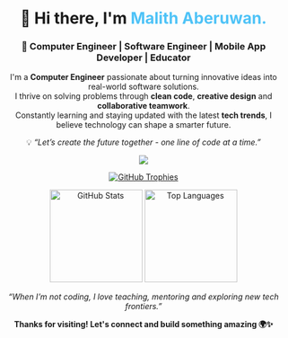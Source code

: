 <h1 align="center">👋 Hi there, I'm <span style="color:#4FC3F7;">Malith Aberuwan.</span></h1>
<h3 align="center">🚀 Computer Engineer | Software Engineer | Mobile App Developer | Educator</h3>

<p align="center">
I'm a <b>Computer Engineer</b> passionate about turning innovative ideas into real-world software solutions.<br>
I thrive on solving problems through <b>clean code</b>, <b>creative design</b> and <b>collaborative teamwork</b>.<br>
Constantly learning and staying updated with the latest <b>tech trends</b>, I believe technology can shape a smarter future.
</p>

<p align="center">
💡 <i>“Let’s create the future together - one line of code at a time.”</i>
</p>

<!-- <p align="center">
  <a href="mailto:malithpramoditha107@gmail.com" target="_blank">
    <img src="https://img.shields.io/badge/Email-D14836?style=for-the-badge&logo=gmail&logoColor=white"/>
  </a>
  <a href="www.linkedin.com/in/malith-aberuwan-a1ab43264" target="_blank">
    <img src="https://img.shields.io/badge/LinkedIn-0077B5?style=for-the-badge&logo=linkedin&logoColor=white"/>
  </a>
  <a href="https://github.com/MalithPramoditha" target="_blank">
    <img src="https://img.shields.io/badge/GitHub-171515?style=for-the-badge&logo=github&logoColor=white"/>
  </a>
</p> -->

<p align="center">
  <img src="https://skillicons.dev/icons?i=dart,python,cpp,java,c,cs,flutter,html,css,javascript,react,typescript,nodejs,express,firebase,mysql,mongodb,aws,docker,git,linux,windows,github,figma&perline=8" />
</p>

<p align="center">
  <a href="https://github.com/ryo-ma/github-profile-trophy">
    <img src="https://github-profile-trophy.vercel.app/?username=malithpramoditha&theme=gruvbox&margin-w=10&no-bg=true&no-frame=true&row=1&column=6" alt="GitHub Trophies"/>
  </a>
</p>

<p align="center">
  <img src="https://github-readme-stats.vercel.app/api?username=malithpramoditha&show_icons=true&theme=tokyonight&hide_border=true" alt="GitHub Stats" height="165"/>
  <img src="https://github-readme-stats.vercel.app/api/top-langs/?username=malithpramoditha&layout=compact&theme=tokyonight&hide_border=true" alt="Top Languages" height="165"/>
</p>

<!-- <p align="center">
  <img src="https://github-readme-streak-stats.herokuapp.com/?user=malithpramoditha&theme=tokyonight&hide_border=true&background=1a1b27" alt="GitHub Streak"/>
</p> -->

<!-- <p align="center">
  <img src="https://github-readme-activity-graph.vercel.app/graph?username=malithpramoditha&bg_color=1a1b27&color=70A5FD&line=38BDAE&point=FFFFFF&hide_border=true" alt="GitHub Activity Graph" />
</p> -->

<p align="center">
  <i>“When I’m not coding, I love teaching, mentoring and exploring new tech frontiers.”</i>
</p>
<p align="center">
  <b>Thanks for visiting! Let's connect and build something amazing 🌍✨</b>
</p>
